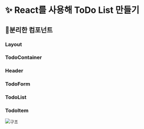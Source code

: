 #  ✨ React를 사용해 ToDo List 만들기

## 📍분리한 컴포넌트
### Layout
### TodoContainer
### Header
### TodoForm
### TodoList
### TodoItem

![구조](https://github.com/hyeonw8/toDoList/assets/114726736/2a600af7-e6ca-453a-a06f-3a7ef1d02fab)
